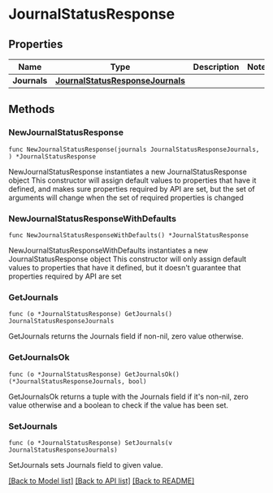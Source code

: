 # JournalStatusResponse

## Properties

Name | Type | Description | Notes
------------ | ------------- | ------------- | -------------
**Journals** | [**JournalStatusResponseJournals**](JournalStatusResponseJournals.md) |  | 

## Methods

### NewJournalStatusResponse

`func NewJournalStatusResponse(journals JournalStatusResponseJournals, ) *JournalStatusResponse`

NewJournalStatusResponse instantiates a new JournalStatusResponse object
This constructor will assign default values to properties that have it defined,
and makes sure properties required by API are set, but the set of arguments
will change when the set of required properties is changed

### NewJournalStatusResponseWithDefaults

`func NewJournalStatusResponseWithDefaults() *JournalStatusResponse`

NewJournalStatusResponseWithDefaults instantiates a new JournalStatusResponse object
This constructor will only assign default values to properties that have it defined,
but it doesn't guarantee that properties required by API are set

### GetJournals

`func (o *JournalStatusResponse) GetJournals() JournalStatusResponseJournals`

GetJournals returns the Journals field if non-nil, zero value otherwise.

### GetJournalsOk

`func (o *JournalStatusResponse) GetJournalsOk() (*JournalStatusResponseJournals, bool)`

GetJournalsOk returns a tuple with the Journals field if it's non-nil, zero value otherwise
and a boolean to check if the value has been set.

### SetJournals

`func (o *JournalStatusResponse) SetJournals(v JournalStatusResponseJournals)`

SetJournals sets Journals field to given value.



[[Back to Model list]](../README.md#documentation-for-models) [[Back to API list]](../README.md#documentation-for-api-endpoints) [[Back to README]](../README.md)


